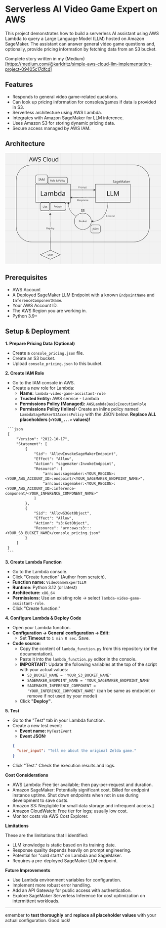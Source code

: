 # Serverless AI Video Game Expert on AWS

This project demonstrates how to build a serverless AI assistant using AWS Lambda to query a Large Language Model (LLM) hosted on Amazon SageMaker. The assistant can answer general video game questions and, optionally, provide pricing information by fetching data from an S3 bucket.

Complete story written in my (Medium)[https://medium.com/@karldritz/simple-aws-cloud-llm-implementation-project-09405c17dfcd]
## Features

*   Responds to general video game-related questions.
*   Can look up pricing information for consoles/games if data is provided in S3.
*   Serverless architecture using AWS Lambda.
*   Integrates with Amazon SageMaker for LLM inference.
*   Uses Amazon S3 for storing dynamic pricing data.
*   Secure access managed by AWS IAM.

## Architecture

![alt text](project-structure.png)

## Prerequisites

*   AWS Account
*   A Deployed SageMaker LLM Endpoint with a known `EndpointName` and `InferenceComponentName`.
*   Your AWS Account ID.
*   The AWS Region you are working in.
*   Python 3.9+

## Setup & Deployment

**1. Prepare Pricing Data (Optional)**

   *   Create a `console_pricing.json` file.
   *   Create an S3 bucket.
   *   Upload `console_pricing.json` to this bucket.

**2. Create IAM Role**

   *   Go to the IAM console in AWS.
   *   Create a new role for Lambda:
        *   **Name:** `lambda-video-game-assistant-role`
        *   **Trusted Entity:** AWS service - Lambda
        *   **Permissions Policy (Managed):** `AWSLambdaBasicExecutionRole`
        *   **Permissions Policy (Inline):** Create an inline policy named `LambdaSageMakerS3AccessPolicy` with the JSON below.
           **Replace ALL placeholders (`<YOUR_...>` values)!**

     ```json
     {
         "Version": "2012-10-17",
         "Statement": [
             {
                 "Sid": "AllowInvokeSageMakerEndpoint",
                 "Effect": "Allow",
                 "Action": "sagemaker:InvokeEndpoint",
                 "Resource": [
                     "arn:aws:sagemaker:<YOUR_REGION>:<YOUR_AWS_ACCOUNT_ID>:endpoint/<YOUR_SAGEMAKER_ENDPOINT_NAME>",
                     "arn:aws:sagemaker:<YOUR_REGION>:<YOUR_AWS_ACCOUNT_ID>:inference-component/<YOUR_INFERENCE_COMPONENT_NAME>"
                 ]
             },
             {
                 "Sid": "AllowS3GetObject",
                 "Effect": "Allow",
                 "Action": "s3:GetObject",
                 "Resource": "arn:aws:s3:::<YOUR_S3_BUCKET_NAME>/console_pricing.json"
             }
         ]
     }
     ```

**3. Create Lambda Function**

   *   Go to the Lambda console.
   *   Click "Create function" (Author from scratch).
   *   **Function name:** `VideoGameExpertLLM`
   *   **Runtime:** Python 3.12 (or latest)
   *   **Architecture:** `x86_64`
   *   **Permissions:** Use an existing role -> select `lambda-video-game-assistant-role`.
   *   Click "Create function."

**4. Configure Lambda & Deploy Code**

   *   Open your Lambda function.
   *   **Configuration -> General configuration -> Edit:**
        *   Set **Timeout** to `1 min 0 sec`. Save.
   *   **Code source:**
        *   Copy the content of `lambda_function.py` from this repository (or the documentation).
        *   Paste it into the `lambda_function.py` editor in the console.
        *   **IMPORTANT:** Update the following variables at the top of the script with your actual values:
            *   `S3_BUCKET_NAME = 'YOUR_S3_BUCKET_NAME'`
            *   `SAGEMAKER_ENDPOINT_NAME = 'YOUR_SAGEMAKER_ENDPOINT_NAME'`
            *   `SAGEMAKER_INFERENCE_COMPONENT = 'YOUR_INFERENCE_COMPONENT_NAME'` (can be same as endpoint or remove if not used by your model)
        *   Click **"Deploy"**.

**5. Test**

   *   Go to the "Test" tab in your Lambda function.
   *   Create a new test event:
        *   **Event name:** `MyTestEvent`
        *   **Event JSON:**
          ```json
          {
            "user_input": "Tell me about the original Zelda game."
          }
          ```
   *   Click "Test." Check the execution results and logs.

**Cost Considerations**

   *   AWS Lambda: Free tier available; then pay-per-request and duration.
   *   Amazon SageMaker: Potentially significant cost. Billed for endpoint instance uptime. Shut down endpoints when not in use during development to save costs.
   *   Amazon S3: Negligible for small data storage and infrequent access.]
   *   Amazon CloudWatch: Free tier for logs; usually low cost.
   *   Monitor costs via AWS Cost Explorer.

**Limitations**

These are the limitations that I identified:
 *   LLM knowledge is static based on its training date.
 *   Response quality depends heavily on prompt engineering.
 *   Potential for "cold starts" on Lambda and SageMaker.
 *   Requires a pre-deployed SageMaker LLM endpoint.

**Future Improvements**
 *   Use Lambda environment variables for configuration.
 *   Implement more robust error handling.
 *   Add an API Gateway for public access with authentication.
 *   Explore SageMaker Serverless Inference for cost optimization on intermittent workloads.

---

emember to **test thoroughly** and **replace all placeholder values** with your actual configuration. Good luck!
